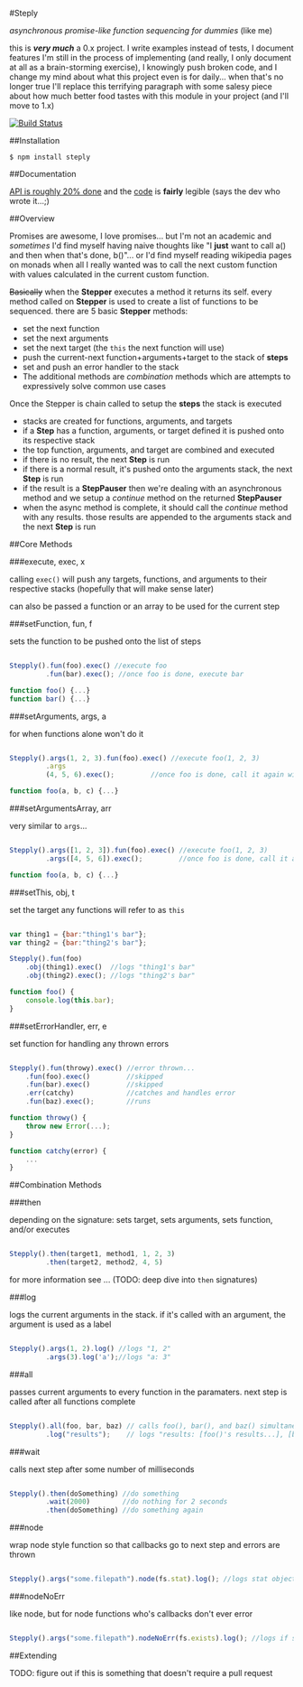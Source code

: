 #Steply

*asynchronous promise-like function sequencing for dummies* (like me)

this is ***very much*** a 0.x project. I write examples instead of tests, I document features I'm still in the process of implementing (and really, I only document at all as a brain-storming exercise), I knowingly push broken code, and I change my mind about what this project even is for daily... when that's no longer true I'll replace this terrifying paragraph with some salesy piece about how much better food tastes with this module in your project (and I'll move to 1.x)

[![Build Status](https://travis-ci.org/dtudury/steply.png)](https://travis-ci.org/dtudury/steply)

##Installation

    $ npm install steply

##Documentation

[API is roughly 20% done](//github.com/dtudury/steply/wiki/Steply) and the [code](//github.com/dtudury/steply/tree/master/lib) is **fairly** legible (says the dev who wrote it...;)

##Overview

Promises are awesome, I love promises... but I'm not an academic and *sometimes* I'd find myself having naive thoughts like "I **just** want to call a() and then when that's done, b()"...  or I'd find myself reading wikipedia pages on monads when all I really wanted was to call the next custom function with values calculated in the current custom function.

~~Basically~~ when the **Stepper** executes a method it returns its self.  every method called on **Stepper** is used to create a list of functions to be sequenced.  there are 5 basic **Stepper** methods:

- set the next function
- set the next arguments
- set the next target (the `this` the next function will use)
- push the current-next function+arguments+target to the stack of **steps**
- set and push an error handler to the stack
- The additional methods are *combination* methods which are attempts to expressively solve common use cases

Once the Stepper is chain called to setup the **steps** the stack is executed

- stacks are created for functions, arguments, and targets
- if a **Step** has a function, arguments, or target defined it is pushed onto its respective stack
- the top function, arguments, and target are combined and executed
- if there is no result, the next **Step** is run
- if there is a normal result, it's pushed onto the arguments stack, the next **Step** is run
- if the result is a **StepPauser** then we're dealing with an asynchronous method and we setup a *continue* method on the returned **StepPauser**
- when the async method is complete, it should call the *continue* method with any results. those results are appended to the arguments stack and the next **Step** is run


##Core Methods




###execute, exec, x

calling `exec()` will push any targets, functions, and arguments to their respective stacks (hopefully that will make sense later)

can also be passed a function or an array to be used for the current step




###setFunction, fun, f

sets the function to be pushed onto the list of steps
```js

Stepply().fun(foo).exec() //execute foo
         .fun(bar).exec(); //once foo is done, execute bar

function foo() {...}
function bar() {...}
```




###setArguments, args, a

for when functions alone won't do it
```js

Stepply().args(1, 2, 3).fun(foo).exec() //execute foo(1, 2, 3)
         .args
         (4, 5, 6).exec();         //once foo is done, call it again with (4, 5, 6)

function foo(a, b, c) {...}
```




###setArgumentsArray, arr

very similar to `args`...

```js

Stepply().args([1, 2, 3]).fun(foo).exec() //execute foo(1, 2, 3)
         .args([4, 5, 6]).exec();         //once foo is done, call it again with (4, 5, 6)

function foo(a, b, c) {...}
```




###setThis, obj, t

set the target any functions will refer to as `this`

```js

var thing1 = {bar:"thing1's bar"};
var thing2 = {bar:"thing2's bar"};

Stepply().fun(foo)
    .obj(thing1).exec()  //logs "thing1's bar"
    .obj(thing2).exec(); //logs "thing2's bar"

function foo() {
    console.log(this.bar);
}
```




###setErrorHandler, err, e

set function for handling any thrown errors

```js

Stepply().fun(throwy).exec() //error thrown...
    .fun(foo).exec()         //skipped
    .fun(bar).exec()         //skipped
    .err(catchy)             //catches and handles error
    .fun(baz).exec();        //runs

function throwy() {
    throw new Error(...);
}

function catchy(error) {
    ...
}
```




##Combination Methods




###then

depending on the signature: sets target, sets arguments, sets function, and/or executes

```js

Stepply().then(target1, method1, 1, 2, 3)
         .then(target2, method2, 4, 5)

```

for more information see ... (TODO: deep dive into `then` signatures)




###log

logs the current arguments in the stack.  if it's called with an argument, the argument is used as a label

```js

Stepply().args(1, 2).log() //logs "1, 2"
         .args(3).log('a');//logs "a: 3"

```




###all

passes current arguments to every function in the paramaters.  next step is called after all functions complete

```js

Stepply().all(foo, bar, baz) // calls foo(), bar(), and baz() simultaneously
         .log("results");    // logs "results: [foo()'s results...], [bar()'s results...], [baz()'s results...]"

```




###wait

calls next step after some number of milliseconds

```js

Stepply().then(doSomething) //do something
         .wait(2000)        //do nothing for 2 seconds
         .then(doSomething) //do something again

```




###node

wrap node style function so that callbacks go to next step and errors are thrown

```js

Stepply().args("some.filepath").node(fs.stat).log(); //logs stat object for some.filepath

```




###nodeNoErr

like node, but for node functions who's callbacks don't ever error

```js

Stepply().args("some.filepath").nodeNoErr(fs.exists).log(); //logs if some.filepath exists

```




##Extending

TODO: figure out if this is something that doesn't require a pull request
